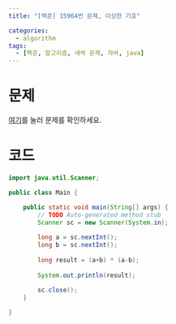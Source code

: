 ```yaml
---
title: "[백준] 15964번 문제, 이상한 기호"

categories:
  - algorithm
tags:
  - [백준, 알고리즘, 새싹 문제, 자바, java]
---
```


# 문제
[여기](https://www.acmicpc.net/problem/15964)를 눌러 문제를 확인하세요.
# 코드
```java
import java.util.Scanner;

public class Main {

	public static void main(String[] args) {
		// TODO Auto-generated method stub
		Scanner sc = new Scanner(System.in);
		
		long a = sc.nextInt();
		long b = sc.nextInt();
		
		long result = (a+b) * (a-b);
		
		System.out.println(result);
		
		sc.close();
	}

}
```